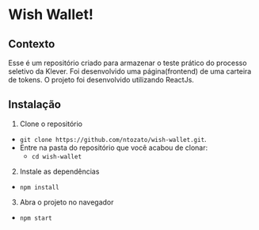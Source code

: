 # Wish Wallet!


## Contexto
 
 Esse é um repositório criado para armazenar o teste prático do processo seletivo da Klever. Foi desenvolvido uma página(frontend) de uma carteira de tokens. O projeto foi desenvolvido utilizando ReactJs.
 

## Instalação

1. Clone o repositório

- `git clone https://github.com/ntozato/wish-wallet.git`.
- Entre na pasta do repositório que você acabou de clonar:
  - `cd wish-wallet`

2. Instale as dependências

- `npm install`

3. Abra o projeto no navegador

- `npm start`
